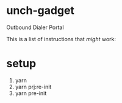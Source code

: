 # unch-gadget
Outbound Dialer Portal

This is a list of instructions that *might* work:
# setup
1. yarn
2. yarn prj:re-init
3. yarn pre-init

